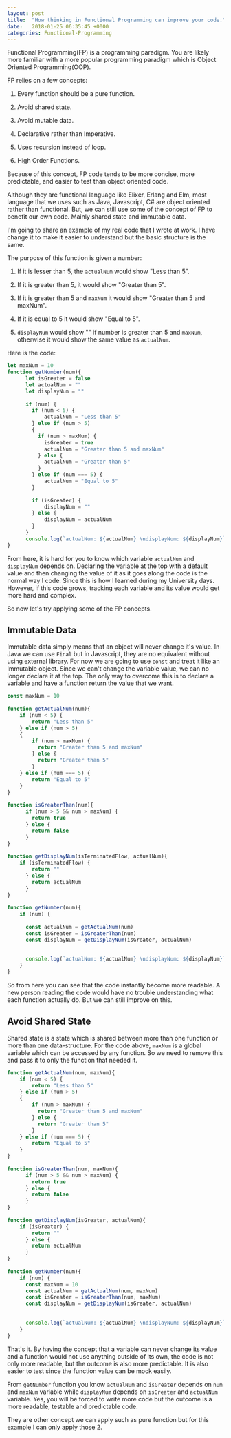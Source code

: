 ```yaml
---
layout: post
title:  "How thinking in Functional Programming can improve your code."
date:   2018-01-25 06:35:45 +0000
categories: Functional-Programming
---
```

Functional Programming(FP) is a programming paradigm. You are likely more familiar with a more popular programming paradigm which is Object Oriented Programming(OOP).

FP relies on a few concepts:

1. Every function should be a pure function.

2. Avoid shared state.

3. Avoid mutable data.

4. Declarative rather than Imperative.

5. Uses recursion instead of loop.

6. High Order Functions.

Because of this concept, FP code tends to be more concise, more predictable, and easier to test than object oriented code .

Although they are functional language like Elixer, Erlang and Elm, most language that we uses such as Java, Javascript, C# are object oriented rather than functional. But, we can still use some of the concept of FP to benefit our own code. Mainly shared state and immutable data.

I'm going to share an example of my real code that I wrote at work. I have change it to make it easier to understand but the basic structure is the same.

The purpose of this function is given a number:
1. If it is lesser than 5, the `actualNum` would show "Less than 5".

2. If it is greater than 5, it would show "Greater than 5".

3. If it is greater than 5 and `maxNum` it would show "Greater than 5 and 
maxNum".

4. If it is equal to 5 it would show "Equal to 5".

5. `displayNum` would show "" if number is greater than 5 and `maxNum`,  otherwise it would show the same value as `actualNum`.

Here is the code:
```javascript
let maxNum = 10
function getNumber(num){
      let isGreater = false
      let actualNum = ""
      let displayNum = ""
 
      if (num) {
        if (num < 5) {
            actualNum = "Less than 5"
        } else if (num > 5)
        {
          if (num > maxNum) {
            isGreater = true
            actualNum = "Greater than 5 and maxNum"
          } else {
            actualNum = "Greater than 5"
          }
        } else if (num === 5) {
            actualNum = "Equal to 5"
        }
 
        if (isGreater) {
            displayNum = ""
        } else {
            displayNum = actualNum
        }
      }
      console.log(`actualNum: ${actualNum} \ndisplayNum: ${displayNum}`)
}
```
From here, it is hard for you to know which variable `actualNum` and `displayNum` depends on. Declaring the variable at the top with a default value and then changing the value of it as it goes along the code is the normal way I code. Since this is how I learned during my University days. However, if this code grows, tracking each variable and its value would get more hard and complex.

So now let's try applying some of the FP concepts.


## Immutable Data
Immutable data simply means that an object will never change it's value. In Java we can use `Final` but in Javascript, they are no equivalent without using external library. For now we are going to use `const` and treat it like an Immutable object. Since we can't change the variable value, we can no longer declare it at the top. The only way to overcome this is to declare a variable and have a function return the value that we want.

```javascript
const maxNum = 10
 
function getActualNum(num){
    if (num < 5) {
        return "Less than 5"
    } else if (num > 5)
    {
        if (num > maxNum) {
          return "Greater than 5 and maxNum"
        } else {
          return "Greater than 5"
        }
    } else if (num === 5) {
        return "Equal to 5"
    }
}
 
function isGreaterThan(num){
      if (num > 5 && num > maxNum) {
        return true
      } else {
        return false
      }
}
 
function getDisplayNum(isTerminatedFlow, actualNum){
    if (isTerminatedFlow) {
        return ""
      } else {
        return actualNum
      }
}
 
function getNumber(num){
    if (num) {
       
      const actualNum = getActualNum(num)
      const isGreater = isGreaterThan(num)
      const displayNum = getDisplayNum(isGreater, actualNum)
 
 
      console.log(`actualNum: ${actualNum} \ndisplayNum: ${displayNum}`)
    }
}
```
So from here you can see that the code instantly become more readable. A new person reading the code would have no trouble understanding what each function actually do. But we can still improve on this.

## Avoid Shared State

Shared state is a state which is shared between more than one function or more than one data-structure. For the code above, `maxNum` is a global variable which can be accessed by any function. So we need to remove this and pass it to only the function that needed it.

```javascript
function getActualNum(num, maxNum){
    if (num < 5) {
        return "Less than 5"
    } else if (num > 5)
    {
        if (num > maxNum) {
          return "Greater than 5 and maxNum"
        } else {
          return "Greater than 5"
        }
    } else if (num === 5) {
        return "Equal to 5"
    }
}
 
function isGreaterThan(num, maxNum){
      if (num > 5 && num > maxNum) {
        return true
      } else {
        return false
      }
}
 
function getDisplayNum(isGreater, actualNum){
    if (isGreater) {
        return ""
      } else {
        return actualNum
      }
}
 
function getNumber(num){
    if (num) {
      const maxNum = 10
      const actualNum = getActualNum(num, maxNum)
      const isGreater = isGreaterThan(num, maxNum)
      const displayNum = getDisplayNum(isGreater, actualNum)
 
 
      console.log(`actualNum: ${actualNum} \ndisplayNum: ${displayNum}`)
    }
}
```

That's it. By having the concept that a variable can never change its value and a function would not use anything outside of its own, the code is not only more readable, but the outcome is also more predictable. It is also easier to test since the function value can be mock easily.

From `getNumber` function you know `actualNum` and `isGreater` depends on `num` and `maxNum` variable while `displayNum` depends on `isGreater` and `actualNum` variable. Yes, you will be forced to write more code but the outcome is a more readable, testable and predictable code.

They are other concept we can apply such as pure function but for this example I can only apply those 2.
